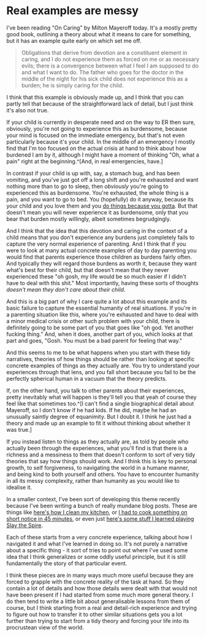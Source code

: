 # Real examples are messy

I've been reading "On Caring" by Milton Mayeroff today. It's a mostly pretty good book, outlining a theory about what it means to care for something, but it has an example quite early on which set me off.

> Obligations that derive from devotion are a constituent element in caring, and I do not experience them as forced on me or as necessary evils; there is a convergence between what I feel I am supposed to do and what I want to do. The father who goes for the doctor in the middle of the night for his sick child does not experience this as a burden; he is simply caring for the child. 

I think that this example is obviously made up, and I think that you can partly tell that because of the straightforward lack of detail, but I just think it's also not true.

If your child is currently in desperate need and on the way to ER then sure, obviously, you're not going to experience this as burdensome, because your mind is focused on the immediate emergency, but that's not even particularly because it's your child. In the middle of an emergency I mostly find that I'm too focused on the actual crisis at hand to think about how burdened I am by it, although I might have a moment of thinking "Oh, what a pain" right at the beginning.^[And, in real emergencies, have.]

In contrast if your child is up with, say, a stomach bug, and has been vomiting, and you've just got off a long shift and you're exhausted and want nothing more than to go to sleep, then *obviously* you're going to experienced this as burdensome. You're exhausted, the whole thing is a pain, and you want to go to bed. You (hopefully) do it anyway, because its your child and you love them and you [do things because you gotta](https://notebook.drmaciver.com/posts/2025-03-29-10:40.html). But that doesn't mean you will never experience it as burdensome, only that you bear that burden mostly willingly, albeit sometimes begrudgingly.

And I think that the idea that this devotion and caring in the context of a child means that you don't experience any burdens just completely fails to capture the very normal experience of parenting. And I think that if you were to look at many actual concrete examples of day to day parenting you would find that parents experience those children as burdens fairly often. And typically they will regard those burdens as worth it, because they want what's best for their child, but that doesn't mean that they never experienced these "oh gosh, my life would be so much easier if I didn't have to deal with this shit." Most importantly, having these sorts of thoughts *doesn't mean they don't care about their child*.

And this is a big part of why I care quite a lot about this example and its basic failure to capture the essential humanity of real situations. If you're in a parenting situation like this, where you're exhausted and have to deal with a minor medical crisis or other such problem with your child, there is definitely going to be some part of you that goes like "oh god. Yet another fucking thing." And, when it does, another part of you, which looks at that part and goes, "Gosh. You must be a bad parent for feeling that way."

And this seems to me to be what happens when you start with these tidy narratives, theories of how things should be rather than looking at specific concrete examples of things as they actually are. You try to understand your experiences through that lens, and you fall short because you fail to be the perfectly spherical human in a vacuum that the theory predicts. 

If, on the other hand, you talk to other parents about their experiences, pretty inevitably what will happen is they'll tell you that yeah of course they feel like that sometimes too.^[I can't find a single biographical detail about Mayeroff, so I don't know if he had kids. If he did, maybe he had an unusually saintly degree of equanimity. But I doubt it. I think he just had a theory and made up an example to fit it without thinking about whether it was true.]

If you instead listen to things as they actually are, as told by people who actually been through the experiences, what you'll find is that there is a richness and a messiness to them that doesn't conform to sort of very tidy theories that say how things should work. And I think this is key to personal growth, to self forgiveness, to navigating the world in a humane manner, and being kind to both yourself and others. You have to encounter humanity in all its messy complexity, rather than humanity as you would like to idealise it.

In a smaller context, I've been sort of developing this theme recently because I've been writing a bunch of really mundane blog posts. These are things like [here's how I clean my kitchen](https://notebook.drmaciver.com/posts/2025-03-23-21:48.html), or [I had to cook something on short notice in 45 minutes](https://notebook.drmaciver.com/posts/2025-04-13-14:46.html), or even just [here's some stuff I learned playing Slay the Spire](https://notebook.drmaciver.com/posts/2025-04-14-21:32.html).

Each of these starts from a very concrete experience, talking about how I navigated it and what I've learned in doing so. It's not purely a narrative about a specific thing - it sort of tries to point out where I've used some idea that I think generalizes or some oddly useful principle, but it is still fundamentally the story of that particular event.

I think these pieces are in many ways much more useful because they are forced to grapple with the concrete reality of the task at hand. So they contain a lot of details and how those details were dealt with that would not have been present if I had started from some much more general theory. I do then tend to write a little bit about generalisable lessons from them of course, but I think starting from a real and detail-rich experience and trying to figure out how to transfer it to other similar situations gets you a lot further than trying to start from a tidy theory and forcing your life into its procrustean view of the world.
